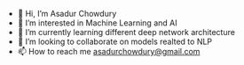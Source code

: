 - 👋 Hi, I’m Asadur Chowdury
- 👀 I’m interested in Machine Learning and AI
- 🌱 I’m currently learning different deep network architecture
- 💞️ I’m looking to collaborate on models realted to NLP
- 📫 How to reach me asadurchowdury@gmail.com

<!---
asadurchowdury/asadurchowdury is a ✨ special ✨ repository because its `README.md` (this file) appears on your GitHub profile.
You can click the Preview link to take a look at your changes.
--->
